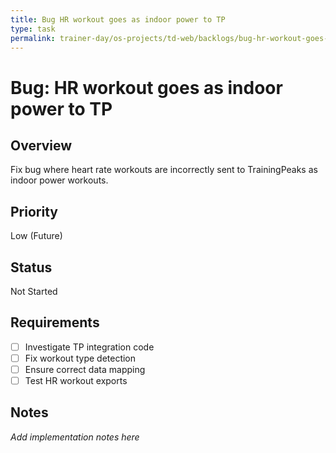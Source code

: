 ```yaml
---
title: Bug HR workout goes as indoor power to TP
type: task
permalink: trainer-day/os-projects/td-web/backlogs/bug-hr-workout-goes-as-indoor-power-to-tp
---
```


# Bug: HR workout goes as indoor power to TP

## Overview
Fix bug where heart rate workouts are incorrectly sent to TrainingPeaks as indoor power workouts.

## Priority
Low (Future)

## Status
Not Started

## Requirements
- [ ] Investigate TP integration code
- [ ] Fix workout type detection
- [ ] Ensure correct data mapping
- [ ] Test HR workout exports

## Notes
_Add implementation notes here_